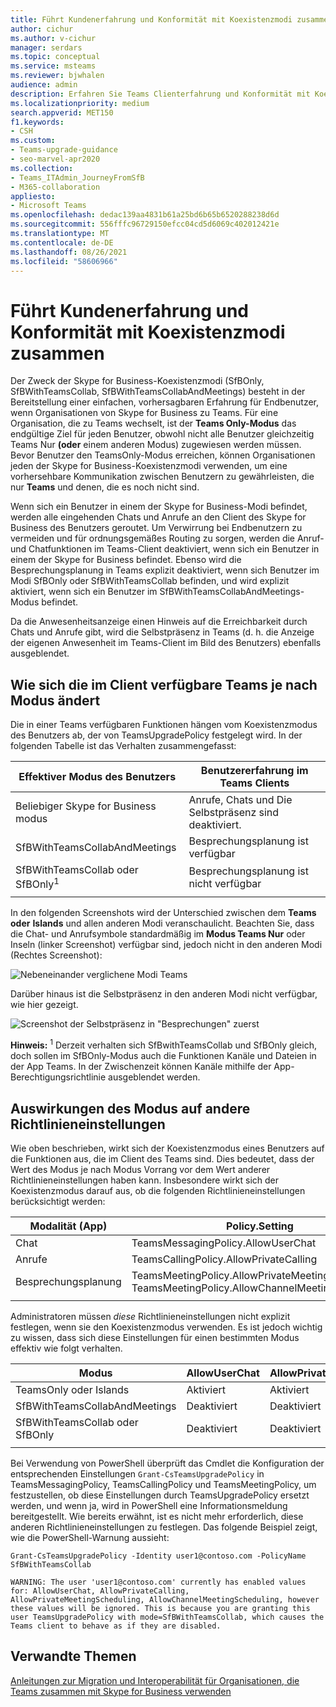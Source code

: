 ```yaml
---
title: Führt Kundenerfahrung und Konformität mit Koexistenzmodi zusammen
author: cichur
ms.author: v-cichur
manager: serdars
ms.topic: conceptual
ms.service: msteams
ms.reviewer: bjwhalen
audience: admin
description: Erfahren Sie Teams Clienterfahrung und Konformität mit Koexistenzmodi (SfBOnly, SfBWithTeamsCollab, SfBWithTeamsCollabAndMeetings).
ms.localizationpriority: medium
search.appverid: MET150
f1.keywords:
- CSH
ms.custom:
- Teams-upgrade-guidance
- seo-marvel-apr2020
ms.collection:
- Teams_ITAdmin_JourneyFromSfB
- M365-collaboration
appliesto:
- Microsoft Teams
ms.openlocfilehash: dedac139aa4831b61a25bd6b65b6520288238d6d
ms.sourcegitcommit: 556fffc96729150efcc04cd5d6069c402012421e
ms.translationtype: MT
ms.contentlocale: de-DE
ms.lasthandoff: 08/26/2021
ms.locfileid: "58606966"
---
```

# <a name="teams-client-experience-and-conformance-to-coexistence-modes"></a>Führt Kundenerfahrung und Konformität mit Koexistenzmodi zusammen

<a name="about-upgrade-basic"></a>

Der Zweck der Skype for Business-Koexistenzmodi (SfBOnly, SfBWithTeamsCollab, SfBWithTeamsCollabAndMeetings) besteht in der Bereitstellung einer einfachen, vorhersagbaren Erfahrung für Endbenutzer, wenn Organisationen von Skype for Business zu Teams.  Für eine Organisation, die zu Teams wechselt, ist der **Teams Only-Modus** das endgültige Ziel für jeden Benutzer, obwohl nicht alle Benutzer gleichzeitig Teams Nur **(oder** einem anderen Modus) zugewiesen werden müssen.  Bevor Benutzer den TeamsOnly-Modus erreichen, können Organisationen jeden der Skype for Business-Koexistenzmodi verwenden, um eine vorhersehbare Kommunikation zwischen Benutzern zu gewährleisten, die nur **Teams** und denen, die es noch nicht sind. 

Wenn sich ein Benutzer in einem der Skype for Business-Modi befindet, werden alle eingehenden Chats und Anrufe an den Client des Skype for Business des Benutzers geroutet. Um Verwirrung bei Endbenutzern zu vermeiden und für ordnungsgemäßes Routing zu sorgen, werden die Anruf- und Chatfunktionen im Teams-Client deaktiviert, wenn sich ein Benutzer in einem der Skype for Business befindet. Ebenso wird die Besprechungsplanung in Teams explizit deaktiviert, wenn sich Benutzer im Modi SfBOnly oder SfBWithTeamsCollab befinden, und wird explizit aktiviert, wenn sich ein Benutzer im SfBWithTeamsCollabAndMeetings-Modus befindet.

Da die Anwesenheitsanzeige einen Hinweis auf die Erreichbarkeit durch Chats und Anrufe gibt, wird die Selbstpräsenz in Teams (d. h. die Anzeige der eigenen Anwesenheit im Teams-Client im Bild des Benutzers) ebenfalls ausgeblendet. 

## <a name="how-the-available-functionality-in-teams-client-changes-based-on-mode"></a>Wie sich die im Client verfügbare Teams je nach Modus ändert

Die in einer Teams verfügbaren Funktionen hängen vom Koexistenzmodus des Benutzers ab, der von TeamsUpgradePolicy festgelegt wird. In der folgenden Tabelle ist das Verhalten zusammengefasst:

|Effektiver Modus des Benutzers|Benutzererfahrung im Teams Clients|
|---|---|
|Beliebiger Skype for Business modus|Anrufe, Chats und Die Selbstpräsenz sind deaktiviert.|
|SfBWithTeamsCollabAndMeetings|Besprechungsplanung ist verfügbar|
|SfBWithTeamsCollab oder SfBOnly<sup>1</sup>|Besprechungsplanung ist nicht verfügbar|
|||

In den folgenden Screenshots wird der Unterschied zwischen dem **Teams oder** **Islands** und allen anderen Modi veranschaulicht. Beachten Sie, dass die Chat- und Anrufsymbole  standardmäßig im **Modus Teams Nur** oder Inseln (linker Screenshot) verfügbar sind, jedoch nicht in den anderen Modi (Rechtes Screenshot):

![Nebeneinander verglichene Modi Teams](media/teams-mode-comparison.png)

Darüber hinaus ist die Selbstpräsenz in den anderen Modi nicht verfügbar, wie hier gezeigt.

![Screenshot der Selbstpräsenz in "Besprechungen" zuerst](media/meetings-first-no-self-presence-general.png)
 
**Hinweis:** 
 <sup>1</sup> Derzeit verhalten sich SfBwithTeamsCollab und SfBOnly gleich, doch sollen im SfBOnly-Modus auch die Funktionen Kanäle und Dateien in der App Teams. In der Zwischenzeit können Kanäle mithilfe der App-Berechtigungsrichtlinie ausgeblendet werden.


## <a name="impact-of-mode-on-other-policy-settings"></a>Auswirkungen des Modus auf andere Richtlinieneinstellungen
Wie oben beschrieben, wirkt sich der Koexistenzmodus eines Benutzers auf die Funktionen aus, die im Client des Teams sind. Dies bedeutet, dass der Wert des Modus je nach Modus Vorrang vor dem Wert anderer Richtlinieneinstellungen haben kann. Insbesondere wirkt sich der Koexistenzmodus darauf aus, ob die folgenden Richtlinieneinstellungen berücksichtigt werden:

|**Modalität (App)**|**Policy.Setting**|
|---|---|
|Chat|TeamsMessagingPolicy.AllowUserChat|
|Anrufe|TeamsCallingPolicy.AllowPrivateCalling|
|Besprechungsplanung|TeamsMeetingPolicy.AllowPrivateMeetingScheduling</br>TeamsMeetingPolicy.AllowChannelMeetingScheduling|
|||

Administratoren müssen *diese* Richtlinieneinstellungen nicht explizit festlegen, wenn sie den Koexistenzmodus verwenden. Es ist jedoch wichtig zu wissen, dass sich diese Einstellungen für einen bestimmten Modus effektiv wie folgt verhalten. 

|Modus|AllowUserChat|AllowPrivateCalling|AllowPrivateMeetingScheduling|AllowChannelMeetingScheduling|
|---|---|---|---|---|
|TeamsOnly oder Islands|Aktiviert|Aktiviert|Aktiviert|Aktiviert|
|SfBWithTeamsCollabAndMeetings|Deaktiviert|Deaktiviert|Aktiviert|Aktiviert|
|SfBWithTeamsCollab oder SfBOnly|Deaktiviert|Deaktiviert|Deaktiviert|Deaktiviert|
||||||

Bei Verwendung von PowerShell überprüft das Cmdlet die Konfiguration der entsprechenden Einstellungen `Grant-CsTeamsUpgradePolicy` in TeamsMessagingPolicy, TeamsCallingPolicy und TeamsMeetingPolicy, um festzustellen, ob diese Einstellungen durch TeamsUpgradePolicy ersetzt werden, und wenn ja, wird in PowerShell eine Informationsmeldung bereitgestellt.  Wie bereits erwähnt, ist es nicht mehr erforderlich, diese anderen Richtlinieneinstellungen zu festlegen. Das folgende Beispiel zeigt, wie die PowerShell-Warnung aussieht:

`Grant-CsTeamsUpgradePolicy -Identity user1@contoso.com -PolicyName SfBWithTeamsCollab`

`WARNING: The user 'user1@contoso.com' currently has enabled values for: AllowUserChat, AllowPrivateCalling, AllowPrivateMeetingScheduling, AllowChannelMeetingScheduling, however these values will be ignored. This is because you are granting this user TeamsUpgradePolicy with mode=SfBWithTeamsCollab, which causes the Teams client to behave as if they are disabled.`



## <a name="related-topics"></a>Verwandte Themen

[Anleitungen zur Migration und Interoperabilität für Organisationen, die Teams zusammen mit Skype for Business verwenden](./migration-interop-guidance-for-teams-with-skype.md)